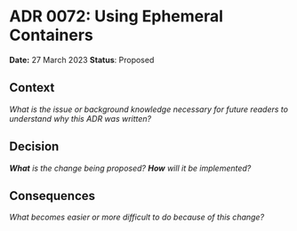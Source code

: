 # ADR 0072: Using Ephemeral Containers

**Date:** 27 March 2023
**Status**: Proposed <!--Accepted|Rejected|Superceded|Deprecated-->

## Context

_What is the issue or background knowledge necessary for future readers
to understand why this ADR was written?_

## Decision

_**What** is the change being proposed? **How** will it be implemented?_

## Consequences

_What becomes easier or more difficult to do because of this change?_